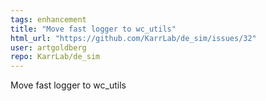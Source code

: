 ```yaml
---
tags: enhancement
title: "Move fast logger to wc_utils"
html_url: "https://github.com/KarrLab/de_sim/issues/32"
user: artgoldberg
repo: KarrLab/de_sim
---
```


Move fast logger to wc_utils